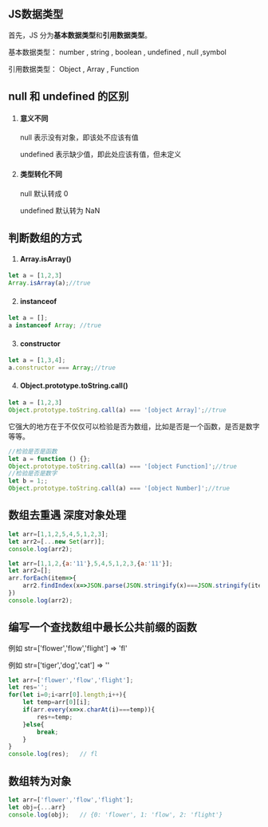 
## JS数据类型

首先，JS 分为**基本数据类型**和**引用数据类型**。

基本数据类型： number , string , boolean , undefined , null ,symbol

引用数据类型： Object , Array , Function

## null 和 undefined 的区别

1. #### 意义不同

    null 表示没有对象，即该处不应该有值

    undefined 表示缺少值，即此处应该有值，但未定义

2. #### 类型转化不同

    null 默认转成 0

    undefined 默认转为 NaN


## 判断数组的方式

1. #### Array.isArray()

```javascript
let a = [1,2,3]
Array.isArray(a);//true
```

2. #### instanceof

```javascript
let a = [];
a instanceof Array; //true
```

3. #### constructor

```javascript
let a = [1,3,4];
a.constructor === Array;//true
```

4. #### Object.prototype.toString.call()

```javascript
let a = [1,2,3]
Object.prototype.toString.call(a) === '[object Array]';//true
```

它强大的地方在于不仅仅可以检验是否为数组，比如是否是一个函数，是否是数字等等。

```javascript
//检验是否是函数
let a = function () {};
Object.prototype.toString.call(a) === '[object Function]';//true
//检验是否是数字
let b = 1;;
Object.prototype.toString.call(a) === '[object Number]';//true
```

## 数组去重遇 深度对象处理

```javascript
let arr=[1,1,2,5,4,5,1,2,3];
let arr2=[...new Set(arr)];
console.log(arr2);
```

```javascript
let arr=[1,1,2,{a:'11'},5,4,5,1,2,3,{a:'11'}];
let arr2=[];
arr.forEach(item=>{
    arr2.findIndex(x=>JSON.parse(JSON.stringify(x)===JSON.stringify(item)))>=0?'':arr2.push(item);
})
console.log(arr2);
```


## 编写一个查找数组中最长公共前缀的函数

例如 str=['flower','flow','flight'] => 'fl'

例如 str=['tiger','dog','cat'] => ''

```javascript
let arr=['flower','flow','flight'];
let res='';
for(let i=0;i<arr[0].length;i++){
    let temp=arr[0][i];
    if(arr.every(x=>x.charAt(i)===temp)){
        res+=temp;
    }else{
        break;
    }
}
console.log(res);   // fl
```

## 数组转为对象

```javascript
let arr=['flower','flow','flight'];
let obj={...arr}
console.log(obj);   // {0: 'flower', 1: 'flow', 2: 'flight'}
```






